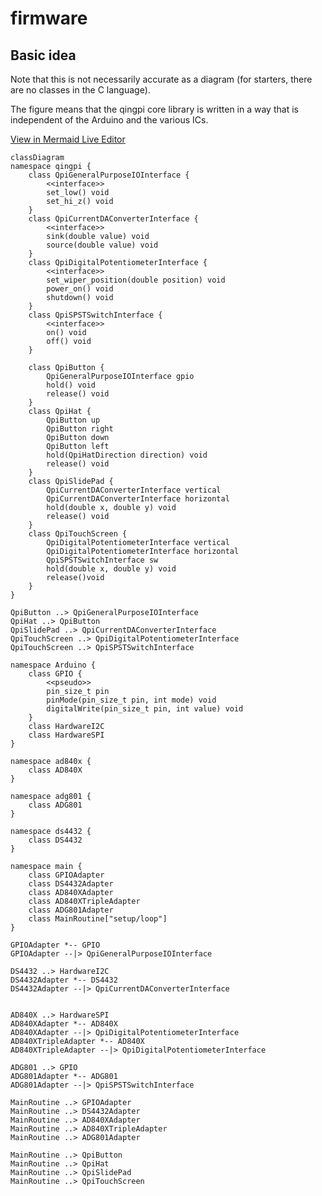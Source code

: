 # firmware

## Basic idea

Note that this is not necessarily accurate as a diagram (for starters, there are no classes in the C language).

The figure means that the qingpi core library is written in a way that is independent of the Arduino and the various ICs.

[View in Mermaid Live Editor](https://mermaid.live/edit#pako:eNqdVltv2jAU_iuRn7qJMkjZoKiqxMrU8tAVLZU2bZmQFx_AWmJHjl1auv73OTeIE5NewgPJ-b7jcz_JIwo4ATRGQYiTZErxSuDIZwxHkMQ4AIcFkfPoM0dfGcX5GkSXwEDgcK5EzBOY3cyYBLFM2QUzvc7OaCk-P9-LE5CLkG-O3jl3nBJTvqaLrQE81QxfKCGAyenkgrM7EPr4V5mm7O8R4epPCM4dDhU0fOBKBHCQUvdmSldU6jRwqX2iPILX-qND3tAYxEKnkeoTWGm6fK47GPONZmtew_O1koRvWGv2vLl3622oDNav8dJijS-XdUM1U5-VlJxVT29tm1VM-Z665iFp2BQQAk6gNcArLGsmCz9UbJMKulpLG5Bm0iYPYSlrbuZWp1RAkBbMIeXdW_z3QkpgjkktiLauT59pgMMXK6y5oFvOZFUli6RovfuOU9w9tIfg2GO45SpYe4EAqJe_fVysgbSr2EI50ObJ5u3RGvXKWn3fEd3ueWtnZ9y0LQtirpZJd8UuoJaiZfxqYguV1vQcUrKkJ41pv_EngijKuLn1L-ezG3NZxAkowqubIqZskdAtLGR6a8iv9UvmyMQ7jl43TqSBeuZJHtZ3QaVdqX0zX2FBNljAzL2wib35rCjjPmRMRoPevRnxZKplPyzU1ajXr1MvtaxBJclgcOKa1KmXyhrUCFPWTPiE4FiXqKlvAXJ3DwK3gsYhWOHUdwtwrV36xpWkDH75SL-rVPwh5Dz20e_C_YqLzvvj48xlU3p8_O-5-fBZHlLWnkbpjFAzA2XyTKQ00jpA6S_PhGEoawYjdZmhsvYmUhp6ZuwsCbccauIvPDpVTsuVxZCn26hfYSfvRhMpLRwY_0q1d4fvmqIO1pqwDtda0Q7XGrJJMtqySagsUwukV65VXi5dK1hZlqiDIhB6Kon-NM7m0kdyDRH4aKxvCSyxCqWP9CRoKlaSew8sQOMlDhPoIBUTLKH4mt5JY8x-cq6fpVA70hdCJRdVDho_ons07nXQAxq77ml3eDL6OBz2R6ej_qk7fOqgbXZKv9vLL9d1R_1PJ8NBB0F22nXxSZ_-Pf0HS2njBA)

```mermaid
classDiagram
namespace qingpi {
    class QpiGeneralPurposeIOInterface {
        <<interface>>
        set_low() void
        set_hi_z() void
    }
    class QpiCurrentDAConverterInterface {
        <<interface>>
        sink(double value) void
        source(double value) void
    }
    class QpiDigitalPotentiometerInterface {
        <<interface>>
        set_wiper_position(double position) void
        power_on() void
        shutdown() void
    }
    class QpiSPSTSwitchInterface {
        <<interface>>
        on() void
        off() void
    }

    class QpiButton {
        QpiGeneralPurposeIOInterface gpio
        hold() void
        release() void
    }
    class QpiHat {
        QpiButton up
        QpiButton right
        QpiButton down
        QpiButton left
        hold(QpiHatDirection direction) void
        release() void
    }
    class QpiSlidePad {
        QpiCurrentDAConverterInterface vertical
        QpiCurrentDAConverterInterface horizontal
        hold(double x, double y) void
        release() void 
    }
    class QpiTouchScreen {
        QpiDigitalPotentiometerInterface vertical
        QpiDigitalPotentiometerInterface horizontal
        QpiSPSTSwitchInterface sw
        hold(double x, double y) void
        release()void
    }
}

QpiButton ..> QpiGeneralPurposeIOInterface
QpiHat ..> QpiButton
QpiSlidePad ..> QpiCurrentDAConverterInterface
QpiTouchScreen ..> QpiDigitalPotentiometerInterface
QpiTouchScreen ..> QpiSPSTSwitchInterface

namespace Arduino {
    class GPIO {
        <<pseudo>>
        pin_size_t pin
        pinMode(pin_size_t pin, int mode) void
        digitalWrite(pin_size_t pin, int value) void
    }
    class HardwareI2C
    class HardwareSPI
}

namespace ad840x {
    class AD840X
}

namespace adg801 {
    class ADG801
}

namespace ds4432 {
    class DS4432
}

namespace main {
    class GPIOAdapter
    class DS4432Adapter
    class AD840XAdapter
    class AD840XTripleAdapter
    class ADG801Adapter
    class MainRoutine["setup/loop"]
}

GPIOAdapter *-- GPIO
GPIOAdapter --|> QpiGeneralPurposeIOInterface

DS4432 ..> HardwareI2C
DS4432Adapter *-- DS4432
DS4432Adapter --|> QpiCurrentDAConverterInterface


AD840X ..> HardwareSPI
AD840XAdapter *-- AD840X
AD840XAdapter --|> QpiDigitalPotentiometerInterface
AD840XTripleAdapter *-- AD840X
AD840XTripleAdapter --|> QpiDigitalPotentiometerInterface

ADG801 ..> GPIO
ADG801Adapter *-- ADG801
ADG801Adapter --|> QpiSPSTSwitchInterface

MainRoutine ..> GPIOAdapter
MainRoutine ..> DS4432Adapter
MainRoutine ..> AD840XAdapter
MainRoutine ..> AD840XTripleAdapter
MainRoutine ..> ADG801Adapter

MainRoutine ..> QpiButton
MainRoutine ..> QpiHat
MainRoutine ..> QpiSlidePad
MainRoutine ..> QpiTouchScreen
```